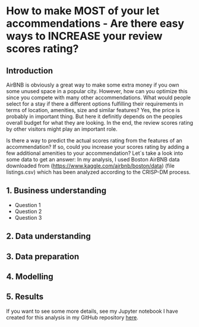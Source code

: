 # How to make MOST of your let accommendations - Are there easy ways to INCREASE your review scores rating?

## Introduction

AirBNB is obviously a great way to make some extra money if you own some unused space in a popular city. However, how can you optimize this since you compete with many other accommendations. What would people select for a stay if there a different options fulfilling their requirements in terms of location, amenities, size and similar features? Yes, the price is probably in important thing. But here it definitly depends on the peoples overall budget for what they are looking. In the end, the review scores rating by other visitors might play an important role.

Is there a way to predict the actual scores rating from the features of an accommendation? If so, could you increase your scores rating by adding a few additional amenities to your accommendation? Let´s take a look into some data to get an answer: In my analysis, I used Boston AirBNB data downloaded from (https://www.kaggle.com/airbnb/boston/data) (file listings.csv) which has been analyzed according to the CRISP-DM process.

## 1. Business understanding

* Question 1
* Question 2
* Question 3

## 2. Data understanding

## 3. Data preparation

## 4. Modelling

## 5. Results

If you want to see some more details, see my Jupyter notebook I have created for this analysis in my GitHub repository [here](https://github.com/MiRoDS/DataScience_Project1).
